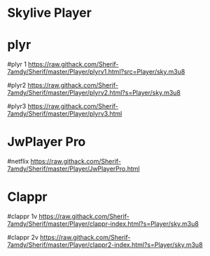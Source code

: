 # Skylive Player

# plyr 

#plyr 1
https://raw.githack.com/Sherif-7amdy/Sherif/master/Player/plyrv1.html?src=Player/sky.m3u8

#plyr2
https://raw.githack.com/Sherif-7amdy/Sherif/master/Player/plyrv2.html?s=Player/sky.m3u8

#plyr3
https://raw.githack.com/Sherif-7amdy/Sherif/master/Player/plyrv3.html

# JwPlayer Pro 

#netflix
https://raw.githack.com/Sherif-7amdy/Sherif/master/Player/JwPlayerPro.html

# Clappr

#clappr 1v
https://raw.githack.com/Sherif-7amdy/Sherif/master/Player/clappr-index.html?s=Player/sky.m3u8

#clappr 2v
https://raw.githack.com/Sherif-7amdy/Sherif/master/Player/clappr2-index.html?s=Player/sky.m3u8


